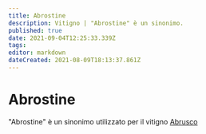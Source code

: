 ```yaml
---
title: Abrostine
description: Vitigno | "Abrostine" è un sinonimo.
published: true
date: 2021-09-04T12:25:33.339Z
tags: 
editor: markdown
dateCreated: 2021-08-09T18:13:37.861Z
---
```


# Abrostine
"Abrostine" è un sinonimo utilizzato per il vitigno [Abrusco](/vitigni/Italia/abrusco)